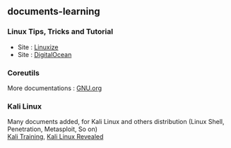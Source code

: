 ## documents-learning

### Linux Tips, Tricks and Tutorial
* Site : [Linuxize](https://linuxize.com/)
* Site : [DigitalOcean](https://www.digitalocean.com/community/tutorials/)

### Coreutils
More documentations : [GNU.org](https://www.gnu.org/manual/manual.html)

### Kali Linux
Many documents added, for Kali Linux and others distribution (Linux Shell, Penetration, Metasploit, So on)<br>
[Kali Training](https://kali.training/lessons/introduction/), [Kali Linux Revealed](https://kali.training/downloads/Kali-Linux-Revealed-1st-edition.pdf)
